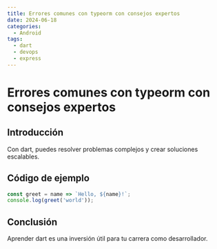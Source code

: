 ```yaml
---
title: Errores comunes con typeorm con consejos expertos
date: 2024-06-18
categories:
  - Android
tags:
  - dart
  - devops
  - express
---
```


# Errores comunes con typeorm con consejos expertos

## Introducción

Con dart, puedes resolver problemas complejos y crear soluciones escalables.

## Código de ejemplo

```javascript
const greet = name => `Hello, ${name}!`;
console.log(greet('world'));
```

## Conclusión

Aprender dart es una inversión útil para tu carrera como desarrollador.